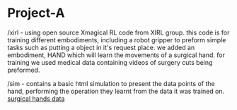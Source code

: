 # Project-A
/xirl - using open source Xmagical RL code from XIRL group.
this code is for training different embodiments, including a robot gripper to preform simple tasks such as putting a object in it's request place.
we added an embodiment, HAND which will learn the movements of a surgical hand.
for training we used medical data containing videos of surgery cuts being preformed. 

/sim - contains a basic html simulation to present the data points of the hand, performing the operation they learnt from the data it was trained on. 
[surgical hands data](https://drive.google.com/file/d/1l5_4rlZLvOim34uHCKic4GUXvXfjDN_9/view)
